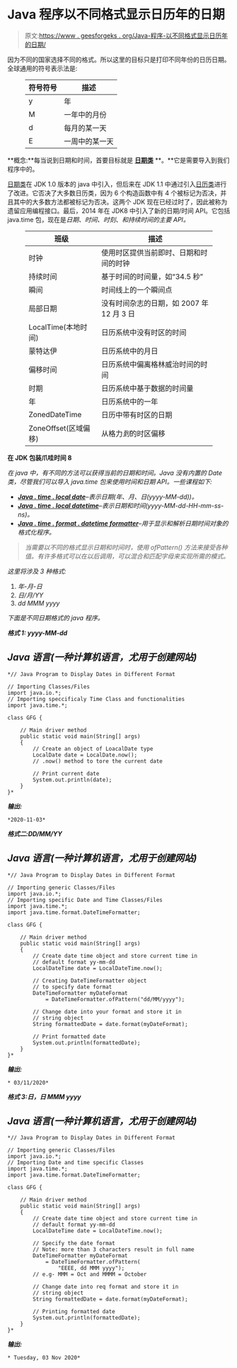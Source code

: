 # Java 程序以不同格式显示日历年的日期

> 原文:[https://www . geesforgeks . org/Java-程序-以不同格式显示日历年的日期/](https://www.geeksforgeeks.org/java-program-to-display-dates-of-a-calendar-year-in-different-format/)

因为不同的国家选择不同的格式。所以这里的目标只是打印不同年份的日历日期。全球通用的符号表示法是:

<figure class="table">

| 符号符号 | 描述 |
| --- | --- |
| y | 年 |
| M | 一年中的月份 |
| d | 每月的某一天 |
| E | 一周中的某一天 |

</figure>

**概念:**每当说到日期和时间，首要目标就是 [**日期类**](https://www.geeksforgeeks.org/date-class-java-examples/) **。**它是需要导入到我们程序中的。

[日期类](https://www.geeksforgeeks.org/date-class-java-examples/)在 JDK 1.0 版本的 java 中引入，但后来在 JDK 1.1 中通过引入[日历类](https://www.geeksforgeeks.org/calendar-class-in-java-with-examples/)进行了改进。它否决了大多数日历类，因为 6 个构造函数中有 4 个被标记为否决，并且其中的大多数方法都被标记为否决。这两个 JDK 现在已经过时了，因此被称为遗留应用编程接口。最后，2014 年在 JDK8 中引入了新的日期/时间 API。它包括 java.time 包，现在是*日期、时间、时刻*、*和持续时间的主要 API。*

<figure class="table">

| 班级 | 描述 |
| --- | --- |
| 时钟 | 使用时区提供当前即时、日期和时间的时钟 |
| 持续时间 | 基于时间的时间量，如“34.5 秒” |
| 瞬间 | 时间线上的一个瞬间点 |
| 局部日期 | 没有时间杂志的日期，如 2007 年 12 月 3 日 |
| LocalTime(本地时间) | 日历系统中没有时区的时间 |
| 蒙特达伊 | 日历系统中的月日 |
| 偏移时间 | 日历系统中偏离格林威治时间的时间 |
| 时期 | 日历系统中基于数据的时间量 |
| 年 | 日历系统中的一年 |
| ZonedDateTime | 日历中带有时区的日期 |
| ZoneOffset(区域偏移) | 从格力*到*的时区偏移 |

</figure>

**在 JDK 包装爪哇时间 8**

*在 java 中，有不同的方法可以获得当前的日期和时间。Java 没有内置的 Date 类，尽管我们可以导入 java.time 包来使用时间和日期 API。一些课程如下:*

*   *[**Java . time . local date**](https://www.geeksforgeeks.org/localdate-format-method-in-java/)–表示日期(年、月、日(yyyy-MM-dd))。*
*   *[**Java . time . local datetime**](https://www.geeksforgeeks.org/localdatetime-parse-method-in-java-with-examples/)–表示日期和时间(yyyy-MM-dd-HH-mm-ss-ns)。*
*   *[**Java . time . format . datetime formatter**](https://www.geeksforgeeks.org/localdate-format-method-in-java/)–用于显示和解析日期时间对象的格式化程序。*

> *当需要以不同的格式显示日期和时间时，使用 *ofPattern()* 方法来接受各种值。有许多格式可以在以后调用，可以混合和匹配字母来实现所需的模式。*

*这里将涉及 3 种格式:*

1.  *年-月-日*
2.  *日/月/YY*
3.  *dd MMM yyyy*

*下面是不同日期格式的 java 程序。*

***格式 1: yyyy-MM-dd***

## *Java 语言(一种计算机语言，尤用于创建网站)*

```
*// Java Program to Display Dates in Different Format

// Importing Classes/Files
import java.io.*;
// Importing speccificaly Time Class and functionalities
import java.time.*;

class GFG {

    // Main driver method
    public static void main(String[] args)
    {
        // Create an object of LoacalDate type
        LocalDate date = LocalDate.now();
        // .now() method to tore the current date

        // Print current date
        System.out.println(date);
    }
}*
```

***输出:***

```
*2020-11-03*
```

***格式二:DD/MM/YY***

## *Java 语言(一种计算机语言，尤用于创建网站)*

```
*// Java Program to Display Dates in Different Format

// Importing generic Classes/Files
import java.io.*;
// Importing specific Date and Time Classes/Files
import java.time.*;
import java.time.format.DateTimeFormatter;

class GFG {

    // Main driver method
    public static void main(String[] args)
    {
        // Create date time object and store current time in
        // default format yy-mm-dd
        LocalDateTime date = LocalDateTime.now();

        // Creating DateTimeFormatter object
        // to specify date format
        DateTimeFormatter myDateFormat
            = DateTimeFormatter.ofPattern("dd/MM/yyyy");

        // Change date into your format and store it in
        // string object
        String formattedDate = date.format(myDateFormat);

        // Print formatted date
        System.out.println(formattedDate);
    }
}*
```

***输出:***

```
* 03/11/2020*
```

***格式 3:日，日 MMM yyyy***

## *Java 语言(一种计算机语言，尤用于创建网站)*

```
*// Java Program to Display Dates in Different Format

// Importing generic Classes/Files
import java.io.*;
// Importing Date and time specific Classes
import java.time.*;
import java.time.format.DateTimeFormatter;

class GFG {

    // Main driver method
    public static void main(String[] args)
    {
        // Create date time object and store current time in
        // default format yy-mm-dd
        LocalDateTime date = LocalDateTime.now();

        // Specify the date format
        // Note: more than 3 characters result in full name
        DateTimeFormatter myDateFormat
            = DateTimeFormatter.ofPattern(
                "EEEE, dd MMM yyyy");
        // e.g- MMM = Oct and MMMM = October

        // Change date into req format and store it in
        // string object
        String formattedDate = date.format(myDateFormat);

        // Printing formatted date
        System.out.println(formattedDate);
    }
}*
```

***输出:***

```
* Tuesday, 03 Nov 2020*
```